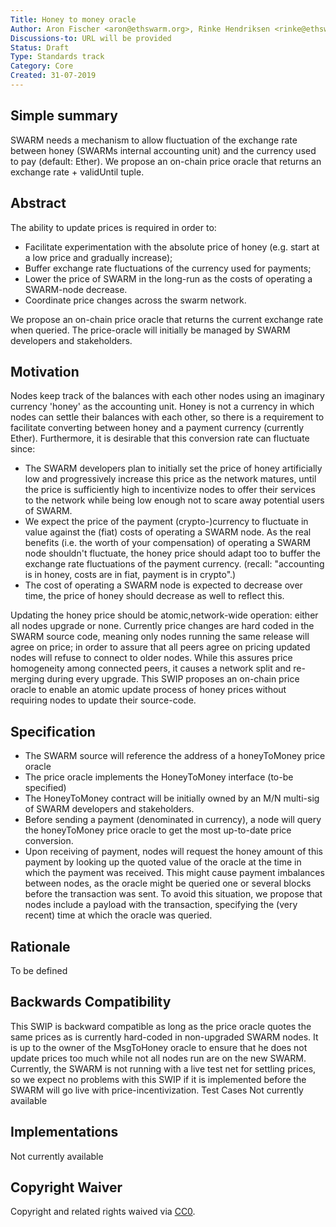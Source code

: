 ```yaml
---
Title: Honey to money oracle
Author: Aron Fischer <aron@ethswarm.org>, Rinke Hendriksen <rinke@ethswarm.org>, Vojtech Simetka <vojtech@iovlabs.org>
Discussions-to: URL will be provided
Status: Draft
Type: Standards track
Category: Core
Created: 31-07-2019
---
```


## Simple summary 
SWARM needs a mechanism to allow fluctuation of the exchange rate between honey (SWARMs internal accounting unit) and the currency used to pay (default: Ether). We propose an on-chain price oracle that returns an exchange rate + validUntil tuple.  

## Abstract 
The ability to update prices is required in order to:
* Facilitate experimentation with the absolute price of honey (e.g. start at a low price and gradually increase);
* Buffer exchange rate fluctuations of the currency used for payments;
* Lower the price of SWARM in the long-run as the costs of operating a SWARM-node decrease.
* Coordinate price changes across the swarm network.

We propose an on-chain price oracle that returns the current exchange rate when queried. The price-oracle will initially be managed by SWARM developers and stakeholders.

## Motivation
Nodes keep track of the balances with each other nodes using an imaginary currency 'honey' as the accounting unit. Honey is not a currency in which nodes can settle their balances with each other, so there is a requirement to facilitate converting between honey and a payment currency (currently Ether). Furthermore, it is desirable that this conversion rate can fluctuate since:
* The SWARM developers plan to initially set the price of honey artificially low and progressively increase this price as the network matures, until the price is sufficiently high to incentivize nodes to offer their services to the network while being low enough not to scare away potential users of SWARM. 
* We expect the price of the payment (crypto-)currency to fluctuate in value against the (fiat) costs of operating a SWARM node. As the real benefits (i.e. the worth of your compensation) of operating a SWARM node shouldn't fluctuate, the honey price should adapt too to buffer the exchange rate fluctuations of the payment currency. (recall: "accounting is in honey, costs are in fiat, payment is in crypto".)
* The cost of operating a SWARM node is expected to decrease over time, the price of honey should decrease as well to reflect this. 

Updating the honey price should be atomic,network-wide operation: either all nodes upgrade or none. 
Currently price changes are hard coded in the SWARM source code, meaning only nodes running the same release will agree on price; in order to assure that all peers agree on pricing updated nodes will refuse to connect to older nodes. While this assures price homogeneity among connected peers, it causes a network split and re-merging during every upgrade. 
This SWIP proposes an on-chain price oracle to enable an atomic update process of honey prices without requiring nodes to update their source-code. 
## Specification
* The SWARM source will reference the address of a honeyToMoney price oracle
* The price oracle implements the HoneyToMoney interface (to-be specified) 
* The HoneyToMoney contract will be initially owned by an M/N multi-sig of SWARM developers and stakeholders.
* Before sending a payment (denominated in currency), a node will query the honeyToMoney price oracle to get the most up-to-date price conversion. 
* Upon receiving of payment, nodes will request the honey amount of this payment by looking up the quoted value of the oracle at the time in which the payment was received. This might cause payment imbalances between nodes, as the oracle might be queried one or several blocks before the transaction was sent. To avoid this situation, we propose that nodes include a payload with the transaction, specifying the (very recent) time at which the oracle was queried.

## Rationale
To be defined

## Backwards Compatibility 
This SWIP is backward compatible as long as the price oracle quotes the same prices as is currently hard-coded in non-upgraded SWARM nodes. It is up to the owner of the MsgToHoney oracle to ensure that he does not update prices too much while not all nodes run are on the new SWARM. Currently, the SWARM is not running with a live test net for settling prices, so we expect no problems with this SWIP if it is implemented before the SWARM will go live with price-incentivization. 
Test Cases
Not currently available
## Implementations 
Not currently available
## Copyright Waiver
 Copyright and related rights waived via [CC0](https://creativecommons.org/publicdomain/zero/1.0/).
